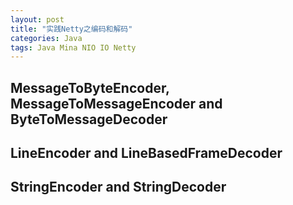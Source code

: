```yaml
---
layout: post
title: "实践Netty之编码和解码"
categories: Java
tags: Java Mina NIO IO Netty
---
```


## MessageToByteEncoder, MessageToMessageEncoder and ByteToMessageDecoder

## LineEncoder and LineBasedFrameDecoder

## StringEncoder and StringDecoder